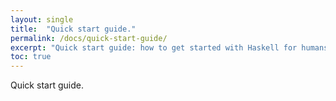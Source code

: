 ```yaml
---
layout: single
title:  "Quick start guide."
permalink: /docs/quick-start-guide/
excerpt: "Quick start guide: how to get started with Haskell for humans."
toc: true
---
```


Quick start guide.
